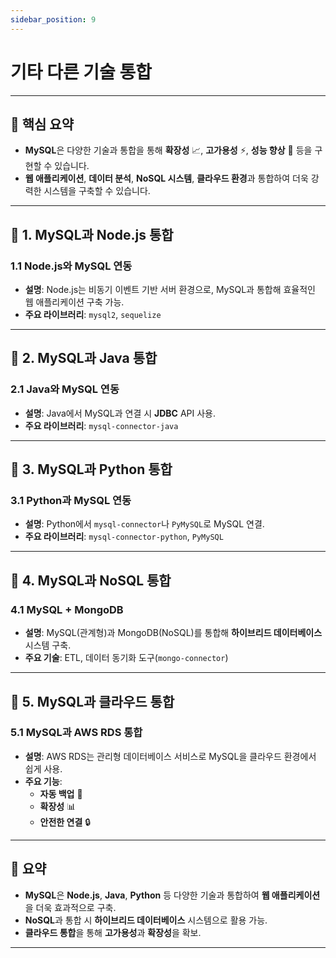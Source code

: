```yaml
---
sidebar_position: 9
---
```


# 기타 다른 기술 통합

---

## **🔑 핵심 요약**

- **MySQL**은 다양한 기술과 통합을 통해 **확장성** 📈, **고가용성** ⚡, **성능 향상** 🚀 등을 구현할 수 있습니다.
- **웹 애플리케이션**, **데이터 분석**, **NoSQL 시스템**, **클라우드 환경**과 통합하여 더욱 강력한 시스템을 구축할 수 있습니다.

---

## **🔹 1. MySQL과 Node.js 통합**

### **1.1 Node.js와 MySQL 연동**

- **설명**: Node.js는 비동기 이벤트 기반 서버 환경으로, MySQL과 통합해 효율적인 웹 애플리케이션 구축 가능.
- **주요 라이브러리**: `mysql2`, `sequelize`

---

## **🔹 2. MySQL과 Java 통합**

### **2.1 Java와 MySQL 연동**

- **설명**: Java에서 MySQL과 연결 시 **JDBC** API 사용.
- **주요 라이브러리**: `mysql-connector-java`

---

## **🔹 3. MySQL과 Python 통합**

### **3.1 Python과 MySQL 연동**

- **설명**: Python에서 `mysql-connector`나 `PyMySQL`로 MySQL 연결.
- **주요 라이브러리**: `mysql-connector-python`, `PyMySQL`

---

## **🔹 4. MySQL과 NoSQL 통합**

### **4.1 MySQL + MongoDB**

- **설명**: MySQL(관계형)과 MongoDB(NoSQL)를 통합해 **하이브리드 데이터베이스** 시스템 구축.
- **주요 기술**: ETL, 데이터 동기화 도구(`mongo-connector`)

---

## **🔹 5. MySQL과 클라우드 통합**

### **5.1 MySQL과 AWS RDS 통합**

- **설명**: AWS RDS는 관리형 데이터베이스 서비스로 MySQL을 클라우드 환경에서 쉽게 사용.
- **주요 기능**:
    - **자동 백업** 🔄
    - **확장성** 📊
    - **안전한 연결** 🔒

---

## **📌 요약**

- **MySQL**은 **Node.js**, **Java**, **Python** 등 다양한 기술과 통합하여 **웹 애플리케이션**을 더욱 효과적으로 구축.
- **NoSQL**과 통합 시 **하이브리드 데이터베이스** 시스템으로 활용 가능.
- **클라우드 통합**을 통해 **고가용성**과 **확장성**을 확보.

---